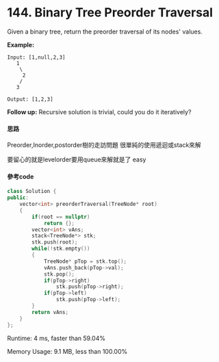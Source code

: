 # 144. Binary Tree Preorder Traversal

Given a binary tree, return the preorder traversal of its nodes' values.

**Example:**

    Input: [1,null,2,3]
       1
        \
         2
        /
       3
    
    Output: [1,2,3]
    
**Follow up:** Recursive solution is trivial, could you do it iteratively?

#### 思路

Preorder,Inorder,postorder樹的走訪問題
很單純的使用遞迴或stack來解

要留心的就是levelorder要用queue來解就是了
easy

#### 參考code
```cpp
class Solution {
public:
    vector<int> preorderTraversal(TreeNode* root) 
    {
        if(root == nullptr)
            return {};
        vector<int> vAns;
        stack<TreeNode*> stk;
        stk.push(root);
        while(!stk.empty())
        {
            TreeNode* pTop = stk.top();
            vAns.push_back(pTop->val);                        
            stk.pop();
            if(pTop->right)
                stk.push(pTop->right);
            if(pTop->left)
                stk.push(pTop->left);            
        }
        return vAns;
    }
};
```

Runtime: 4 ms, faster than 59.04%

Memory Usage: 9.1 MB, less than 100.00%

